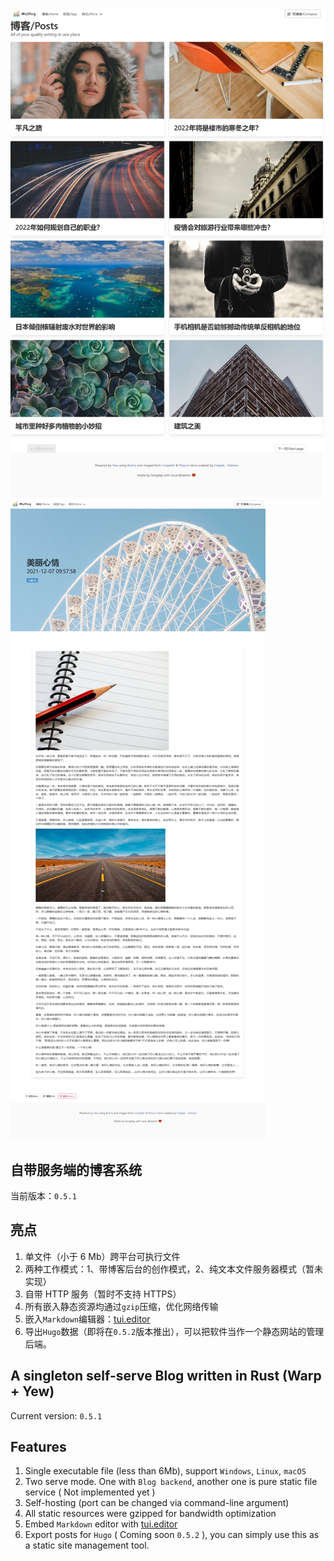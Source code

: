 ![BlogListPage](screenshot1.jpg)
![BlogDetailPage](screenshot2.jpg)

## 自带服务端的博客系统

当前版本：`0.5.1`

## 亮点
1. 单文件（小于 6 Mb）跨平台可执行文件
2. 两种工作模式：1、带博客后台的创作模式，2、纯文本文件服务器模式（暂未实现）
3. 自带 HTTP 服务（暂时不支持 HTTPS）
4. 所有嵌入静态资源均通过`gzip`压缩，优化网络传输
5. 嵌入`Markdown`编辑器：[tui.editor](https://github.com/nhn/tui.editor)
6. 导出`Hugo`数据（即将在`0.5.2`版本推出），可以把软件当作一个静态网站的管理后端。

## A singleton self-serve Blog written in Rust (Warp + Yew)

Current version: `0.5.1`

## Features
1. Single executable file (less than 6Mb), support `Windows`, `Linux`, `macOS`
2. Two serve mode. One with `Blog backend`, another one is pure static file service ( Not implemented yet )
3. Self-hosting (port can be changed via command-line argument)
4. All static resources were gzipped for bandwidth optimization
5. Embed `Markdown` editor with [tui.editor](https://github.com/nhn/tui.editor)
6. Export posts for `Hugo` ( Coming soon `0.5.2` ), you can simply use this as a static site management tool.
